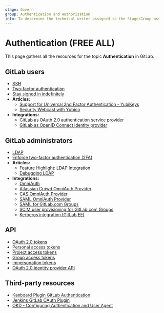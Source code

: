 ```yaml
---
stage: Govern
group: Authentication and Authorization
info: To determine the technical writer assigned to the Stage/Group associated with this page, see https://about.gitlab.com/handbook/product/ux/technical-writing/#assignments
---
```


# Authentication **(FREE ALL)**

This page gathers all the resources for the topic **Authentication** in GitLab.

## GitLab users

- [SSH](../../user/ssh.md)
- [Two-factor authentication](../../user/profile/account/two_factor_authentication.md)
- [Stay signed in indefinitely](../../user/profile/index.md#stay-signed-in-indefinitely)
- **Articles:**
  - [Support for Universal 2nd Factor Authentication - YubiKeys](https://about.gitlab.com/blog/2016/06/22/gitlab-adds-support-for-u2f/)
  - [Security Webcast with Yubico](https://about.gitlab.com/blog/2016/08/31/gitlab-and-yubico-security-webcast/)
- **Integrations:**
  - [GitLab as OAuth 2.0 authentication service provider](../../integration/oauth_provider.md)
  - [GitLab as OpenID Connect identity provider](../../integration/openid_connect_provider.md)

## GitLab administrators

- [LDAP](../../administration/auth/ldap/index.md)
- [Enforce two-factor authentication (2FA)](../../security/two_factor_authentication.md)
- **Articles:**
  - [Feature Highlight: LDAP Integration](https://about.gitlab.com/blog/2014/07/10/feature-highlight-ldap-sync/)
  - [Debugging LDAP](https://about.gitlab.com/handbook/support/workflows/debugging_ldap.html)
- **Integrations:**
  - [OmniAuth](../../integration/omniauth.md)
  - [Atlassian Crowd OmniAuth Provider](../../administration/auth/crowd.md)
  - [CAS OmniAuth Provider](../../integration/cas.md)
  - [SAML OmniAuth Provider](../../integration/saml.md)
  - [SAML for GitLab.com Groups](../../user/group/saml_sso/index.md)
  - [SCIM user provisioning for GitLab.com Groups](../../user/group/saml_sso/scim_setup.md)
  - [Kerberos integration (GitLab EE)](../../integration/kerberos.md)

## API

- [OAuth 2.0 tokens](../../api/rest/index.md#oauth-20-tokens)
- [Personal access tokens](../../api/rest/index.md#personalprojectgroup-access-tokens)
- [Project access tokens](../../api/rest/index.md#personalprojectgroup-access-tokens)
- [Group access tokens](../../api/rest/index.md#personalprojectgroup-access-tokens)
- [Impersonation tokens](../../api/rest/index.md#impersonation-tokens)
- [OAuth 2.0 identity provider API](../../api/oauth2.md)

## Third-party resources

<!-- vale gitlab.Spelling = NO -->

- [Kanboard Plugin GitLab Authentication](https://github.com/kanboard/plugin-gitlab-auth)
- [Jenkins GitLab OAuth Plugin](https://wiki.jenkins.io/display/JENKINS/GitLab+OAuth+Plugin)
- [OKD - Configuring Authentication and User Agent](https://docs.okd.io/3.11/install_config/configuring_authentication.html#GitLab)

<!-- vale gitlab.Spelling = YES -->
